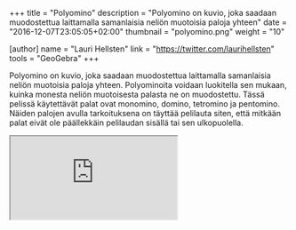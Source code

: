+++
title = "Polyomino"
description = "Polyomino on kuvio, joka saadaan muodostettua laittamalla samanlaisia neliön muotoisia paloja yhteen"
date = "2016-12-07T23:05:05+02:00"
thumbnail = "polyomino.png"
weight = "10"

[author]
    name = "Lauri Hellsten"
    link = "https://twitter.com/laurihellsten"
    tools = "GeoGebra"
+++

Polyomino on kuvio, joka saadaan muodostettua laittamalla samanlaisia neliön muotoisia paloja yhteen. Polyominoita voidaan luokitella sen mukaan, kuinka monesta neliön muotoisesta palasta ne on muodostettu. Tässä pelissä käytettävät palat ovat monomino, domino, tetromino ja pentomino. Näiden palojen avulla tarkoituksena on täyttää pelilauta siten, että mitkään palat eivät ole päällekkäin pelilaudan sisällä tai sen ulkopuolella.

<iframe class="geogebra" src="https://www.geogebra.org/material/iframe/id/hbUbS2Gx/width/744/height/596/border/FFFFFF"></iframe>


